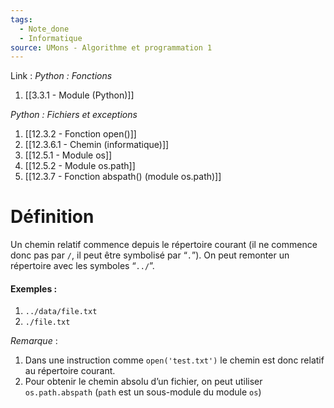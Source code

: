 ```yaml
---
tags:
  - Note_done
  - Informatique
source: UMons - Algorithme et programmation 1
---
```


Link :
_Python : Fonctions_
1. [[3.3.1 - Module (Python)]]

_Python : Fichiers et exceptions_
1. [[12.3.2 - Fonction open()]]
1. [[12.3.6.1 - Chemin (informatique)]]
2. [[12.5.1 - Module os]]
3. [[12.5.2 - Module os.path]]
4. [[12.3.7 - Fonction abspath() (module os.path)]]

# Définition
Un chemin relatif commence depuis le répertoire courant (il ne commence donc pas par `/`, il peut être symbolisé par “`.`”). 
On peut remonter un répertoire avec les symboles “`../`”. 
#### Exemples : 
1. `../data/file.txt` 
2. `./file.txt`

_Remarque_ :
1. Dans une instruction comme `open('test.txt')` le chemin est donc relatif au répertoire courant. 
2. Pour obtenir le chemin absolu d’un fichier, on peut utiliser `os.path.abspath` (`path` est un sous-module du module `os`)